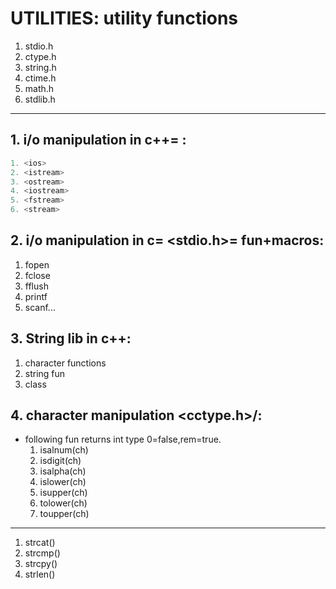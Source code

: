 # UTILITIES: utility functions

1. stdio.h
2. ctype.h
3. string.h
4. ctime.h
5. math.h
6. stdlib.h
-------------------------------------
## 1. i/o manipulation in c++= <iostream>:

```c++
1. <ios>
2. <istream>
3. <ostream>
4. <iostream>
5. <fstream>
6. <stream>
```
## 2. i/o manipulation in c= <stdio.h>= fun+macros: 

1. fopen 
2. fclose
3. fflush
4. printf
5. scanf...


## 3. String lib in c++:

1. <cctype> character functions
2. <cstring> string fun
3. <string> class


## 4. character manipulation <cctype.h>/<cctype>:

* following fun returns int type 0=false,rem=true.
    1. isalnum(ch)
    2. isdigit(ch)
    3. isalpha(ch)
    4. islower(ch)
    5. isupper(ch)
    6. tolower(ch)
    7. toupper(ch)

-----------------

1. strcat()
2. strcmp()
3. strcpy()
4. strlen()
